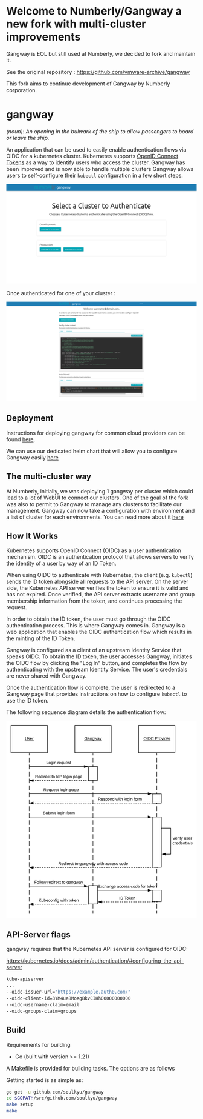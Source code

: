 # Welcome to Numberly/Gangway a new fork with multi-cluster improvements

Gangway is EOL but still used at Numberly, we decided to fork and maintain it.

See the original repository : https://github.com/vmware-archive/gangway

This fork aims to continue development of Gangway by Numberly corporation.

gangway
=======

_(noun): An opening in the bulwark of the ship to allow passengers to board or leave the ship._

An application that can be used to easily enable authentication flows via OIDC for a kubernetes cluster.
Kubernetes supports [OpenID Connect Tokens](https://kubernetes.io/docs/reference/access-authn-authz/authentication/#openid-connect-tokens) as a way to identify users who access the cluster.
Gangway has been improved and is now able to handle multiple clusters
Gangway allows users to self-configure their `kubectl` configuration in a few short steps.

![gangway multicluster](docs/images/gangway-multicluster.png)

Once authenticated for one of your cluster : 

![gangway](docs/images/gangway.png)

## Deployment

Instructions for deploying gangway for common cloud providers can be found [here](docs/README.md).

We can use our dedicated helm chart that will allow you to configure Gangway easily [here](chart/README.md)

## The multi-cluster way

At Numberly, initially, we was deploying 1 gangway per cluster which could lead to a lot of WebUI to connect
our clusters. One of the goal of the fork was also to permit to Gangway to manage any clusters to facilitate
our management. Gangway can now take a configuration with environment and a list of cluster for each environments.
You can read more about it [here](docs/configuration.md)

## How It Works

Kubernetes supports OpenID Connect (OIDC) as a user authentication mechanism. OIDC is an
authentication protocol that allows servers to verify the identity of a user by way of an ID Token.

When using OIDC to authenticate with Kubernetes, the client (e.g. `kubectl`) sends the ID token
alongside all requests to the API server. On the server side, the Kubernetes API server verifies the
token to ensure it is valid and has not expired. Once verified, the API server extracts username and
group membership information from the token, and continues processing the request.

In order to obtain the ID token, the user must go through the OIDC authentication process. This is
where Gangway comes in. Gangway is a web application that enables the OIDC authentication flow which
results in the minting of the ID Token.

Gangway is configured as a client of an upstream Identity Service that speaks OIDC. To obtain the ID
token, the user accesses Gangway, initiates the OIDC flow by clicking the "Log In" button, and
completes the flow by authenticating with the upstream Identity Service. The user's credentials are
never shared with Gangway.

Once the authentication flow is complete, the user is redirected to a Gangway page that provides
instructions on how to configure `kubectl` to use the ID token.

The following sequence diagram details the authentication flow:

<p align="center">
    <img src="docs/images/gangway-sequence-diagram.png" width="600px" />
</p>

## API-Server flags

gangway requires that the Kubernetes API server is configured for OIDC:

https://kubernetes.io/docs/admin/authentication/#configuring-the-api-server

```bash
kube-apiserver
...
--oidc-issuer-url="https://example.auth0.com/"
--oidc-client-id=3YM4ue8MoXgBkvCIHh00000000000
--oidc-username-claim=email
--oidc-groups-claim=groups
```

## Build

Requirements for building

- Go (built with version >= 1.21)

A Makefile is provided for building tasks. The options are as follows

Getting started is as simple as:

```bash
go get -u github.com/soulkyu/gangway
cd $GOPATH/src/github.com/soulkyu/gangway
make setup
make
```
